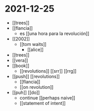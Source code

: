 # 2021-12-25

- [[trees]]
- [[flancia]]
  - es [[una hora para la revolución]]
- [[2002]]
  - [[tom waits]]
    - [[alice]]
- [[trees]]
- [[vera]]
- [[book]]
  - [[revolutions]] [[srr]] [[rrg]]
- [[push]] [[revolutions]]
  - [[flancia]]
  - [[on revolution]]
- [[puh]] [[do]]
  - continue [[perhaps naive]]
  - [[statement of intent]]